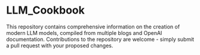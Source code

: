 # LLM_Cookbook
This repository contains comprehensive information on the creation of modern LLM models, compiled from multiple blogs and OpenAI documentation. Contributions to the repository are welcome - simply submit a pull request with your proposed changes.
